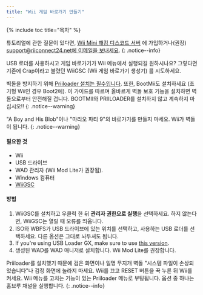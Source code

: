```yaml
---
title: "Wii 게임 바로가기 만들기"
---
```


{% include toc title="목차" %}

튜토리얼에 관한 질문이 있다면, [Wii Mini 해킹 디스코드 서버](https://discord.gg/rc24) 에 가입하거나(권장) [support@riiconnect24.net에 이메일을 보내세요](mailto:support@riiconnect24.net).
{: .notice--info}

USB 로더를 사용하시고 게임 바로가기가 Wii 메뉴에서 실행되길 원하시나요? 그렇다면 기존에 Crap이라고 불렸던 WiiGSC (Wii 게임 바로가기 생성기) 를 시도하세요.

벽돌을 방지하기 위해 [Priiloader 설치는 필수입니다](/priiloader). 또한, BootMii도 설치하세요 (초기형 Wii인 경우 Boot2에). 이 가이드를 따르며 올바르게 벽돌 보호 기능을 설치하면 벽돌으로부터 안전해질 겁니다. BOOTMII와 PRIILOADER를 설치하지 않고 계속하지 마십시오!!
{: .notice--warning}

"A Boy and His Blob"이나 "마리오 파티 9"의 바로가기를 만들지 마세요. Wii가 벽돌이 됩니다.
{: .notice--warning}

#### 필요한 것

* Wii
* USB 드라이브
* WAD 관리자 (Wii Mod Lite가 권장됨).
* Windows 컴퓨터
* [WiiGSC](https://wiidatabase.de/downloads/pc-tools/wiigsc-ehemals-crap/)

#### 방법

1. WiiGSC를 설치하고 우클릭 한 뒤 **관리자 권한으로 실행**을 선택하세요. 하지 않는다면, WiiGSC는 열릴 때 오류를 띄웁니다.
2. ISO와 WBFS가 USB 드라이브에 있는 위치를 선택하고, 사용하는 USB 로더를 선택하세요. 다른 옵션은 그대로 놔두셔도 됩니다.
3. If you're using USB Loader GX, make sure to use [this version](https://hbb1.oscwii.org/hbb/usbloader_gx/usbloader_gx.zip).
4. 생성된 WAD를 WAD 매니저로 설치합니다. Wii Mod Lite를 권장합니다.

Priiloader를 설치했기 때문에 검은 화면이나 일명 무지개 벽돌 "시스템 파일이 손상되었습니다"나 검정 화면에 놀라지 마세요. Wii를 끄고 RESET 버튼을 꾹 누른 뒤 Wii를 켜세요. Wii 메뉴를 고치는 기능이 있는 Priiloader 메뉴로 부팅됩니다. 옵션 중 하나는 홈브루 채널을 실행합니다.
{: .notice--info}
